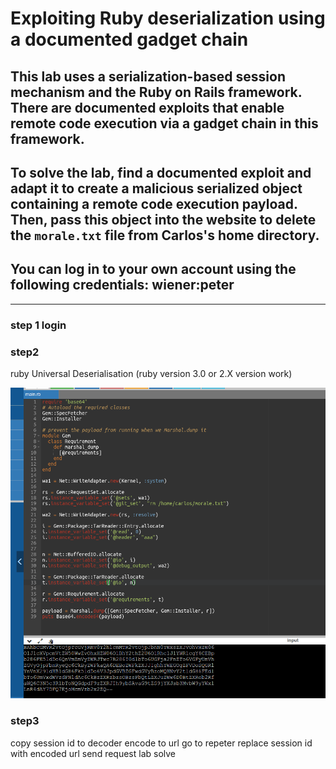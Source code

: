 # Exploiting Ruby deserialization using a documented gadget chain

## This lab uses a serialization-based session mechanism and the Ruby on Rails framework. There are documented exploits that enable remote code execution via a gadget chain in this framework.

## To solve the lab, find a documented exploit and adapt it to create a malicious serialized object containing a remote code execution payload. Then, pass this object into the website to delete the `morale.txt` file from Carlos's home directory.

## You can log in to your own account using the following credentials: wiener:peter

---

### step 1 login

### step2

ruby Universal Deserialisation (ruby version 3.0 or 2.X version work)

![screenshot](./images/lab7_ruby_code_to_generate_session_id.png)

### step3

copy session id to decoder encode to url
go to repeter replace session id with encoded url
send request lab solve
